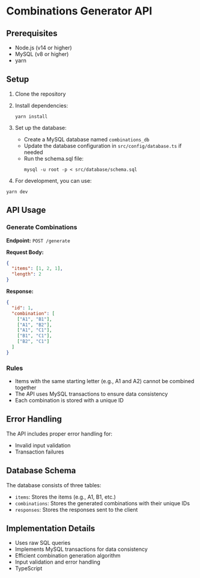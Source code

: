 # Combinations Generator API

## Prerequisites

- Node.js (v14 or higher)
- MySQL (v8 or higher)
- yarn

## Setup

1. Clone the repository
2. Install dependencies:
   ```
   yarn install
   ```

3. Set up the database:
   - Create a MySQL database named `combinations_db`
   - Update the database configuration in `src/config/database.ts` if needed
   - Run the schema.sql file:
     ```
     mysql -u root -p < src/database/schema.sql
     ```

4. For development, you can use:
```
yarn dev
```

## API Usage

### Generate Combinations

**Endpoint:** `POST /generate`

**Request Body:**
```json
{
  "items": [1, 2, 1],
  "length": 2
}
```

**Response:**
```json
{
  "id": 1,
  "combination": [
    ["A1", "B1"],
    ["A1", "B2"],
    ["A1", "C1"],
    ["B1", "C1"],
    ["B2", "C1"]
  ]
}
```

### Rules
- Items with the same starting letter (e.g., A1 and A2) cannot be combined together
- The API uses MySQL transactions to ensure data consistency
- Each combination is stored with a unique ID

## Error Handling

The API includes proper error handling for:
- Invalid input validation
- Transaction failures

## Database Schema

The database consists of three tables:
- `items`: Stores the items (e.g., A1, B1, etc.)
- `combinations`: Stores the generated combinations with their unique IDs
- `responses`: Stores the responses sent to the client

## Implementation Details
- Uses raw SQL queries
- Implements MySQL transactions for data consistency
- Efficient combination generation algorithm
- Input validation and error handling
- TypeScript

